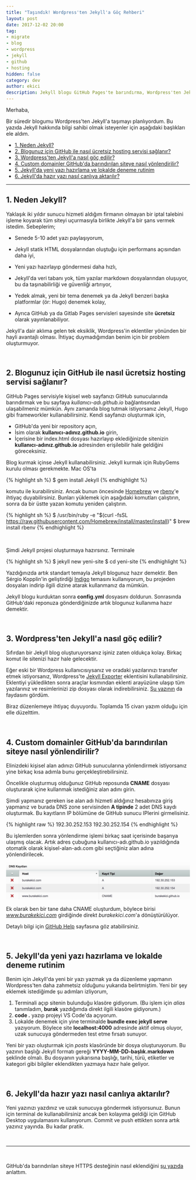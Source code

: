 ```yaml
---
title: "Taşındık! Wordpress'ten Jekyll'a Göç Rehberi"
layout: post
date: 2017-12-02 20:00
tag:
- migrate
- blog
- wordpress
- jekyll
- github
- hosting
hidden: false
category: dev
author: ekici
description: Jekyll blogu GitHub Pages'te barındırma, Wordpress'ten Jekyll'a geçiş, custom domaini GitHub Pages'te kullanma, Jekyll kullanımı
---
```


Merhaba,

Bir süredir blogumu Wordpress'ten Jekyll'a taşımayı planlıyordum. Bu yazıda Jekyll hakkında bilgi sahibi olmak isteyenler için aşağıdaki başlıkları ele aldım.

- [1. Neden Jekyll?](#1-neden-jekyll)
- [2. Blogunuz için GitHub ile nasıl ücretsiz hosting servisi sağlanır?](#2-blogunuz-i%C3%A7in-github-ile-nas%C4%B1l-%C3%BCcretsiz-hosting-servisi-sa%C4%9Flan%C4%B1r)
- [3. Wordpress'ten Jekyll'a nasıl göç edilir?](#3-wordpressten-jekylla-nas%C4%B1l-g%C3%B6%C3%A7-edilir)
- [4. Custom domainler GitHub'da barındırılan siteye nasıl yönlendirilir?](#4-custom-domainler-githubda-bar%C4%B1nd%C4%B1r%C4%B1lan-siteye-nas%C4%B1l-y%C3%B6nlendirilir)
- [5. Jekyll'da yeni yazı hazırlama ve lokalde deneme rutinim](#5-jekyllda-yeni-yaz%C4%B1-haz%C4%B1rlama-ve-lokalde-deneme-rutinim)
- [6. Jekyll'da hazır yazı nasıl canlıya aktarılır?](#6-jekyllda-haz%C4%B1r-yaz%C4%B1-nas%C4%B1l-canl%C4%B1ya-aktar%C4%B1l%C4%B1r)

---

## 1. Neden Jekyll?

Yaklaşık iki yıldır sunucu hizmeti aldığım firmanın olmayan bir iptal talebini işleme koyarak tüm siteyi uçurmasıyla birlikte Jekyll'a bir şans vermek istedim. Sebeplerim;

* Senede 5-10 adet yazı paylaşıyorum, 

* Jekyll statik HTML dosyalarından oluştuğu için performans açısından daha iyi,

* Yeni yazı hazırlayıp göndermesi daha hızlı, 

* Jekyll'da veri tabanı yok, tüm yazılar markdown dosyalarından oluşuyor, bu da taşınabilirliği ve güvenliği artırıyor,

* Yedek almak, yeni bir tema denemek ya da Jekyll benzeri başka platformlar (ör: Hugo) denemek kolay,

* Ayrıca GitHub ya da Gitlab Pages servisleri sayesinde site **ücretsiz** olarak yayınlanabiliyor.

Jekyll'a dair aklıma gelen tek eksiklik, Wordpress'in eklentiler yönünden bir hayli avantajlı olması. İhtiyaç duymadığımdan benim için bir problem oluşturmuyor.

&nbsp;

## 2. Blogunuz için GitHub ile nasıl ücretsiz hosting servisi sağlanır?

GitHub Pages servisiyle kişisel web sayfanızı GitHub sunucularında barındırmak ve bu sayfaya *kullanıcı-adı.github.io* bağlantısından ulaşabilmeniz mümkün. Aynı zamanda blog tutmak istiyorsanız Jekyll, Hugo gibi frameworkler kullanabilirsiniz. Kendi sayfanızı oluşturmak için, 

* GitHub'da yeni bir repository açın, 
* İsim olarak **kullanıcı-adınız.github.io** girin, 
* İçerisine bir index.html dosyası hazırlayıp eklediğinizde sitenizin **kullanıcı-adınız.github.io** adresinden erişilebilir hale geldiğini göreceksiniz.

Blog kurmak içinse Jekyll kullanabilirsiniz. Jekyll kurmak için RubyGems kurulu olması gerekmekte. Mac OS'ta 

{% highlight sh %}
$ gem install Jekyll
{% endhighlight %}

komutu ile kurabilirsiniz. Ancak bunun öncesinde [Homebrew](https://brew.sh/) ve [rbenv](https://github.com/rbenv/rbenv)'e ihtiyaç duyabilirsiniz. Bunları yüklemek için aşağıdaki komutları çalıştırın, sonra da bir üstte yazan komutu yeniden çalıştırın.

{% highlight sh %}
$ /usr/bin/ruby -e "$(curl -fsSL https://raw.githubusercontent.com/Homebrew/install/master/install)"
$ brew install rbenv
{% endhighlight %}

<br>

Şimdi Jekyll projesi oluşturmaya hazırsınız. Terminale 

{% highlight sh %}
$ jekyll new yeni-site
$ cd yeni-site
{% endhighlight %}

Yazdığınızda artık standart temayla Jekyll blogunuz hazır demektir. Ben Sérgio Kopplin'in geliştirdiği [Indigo](https://github.com/sergiokopplin/indigo) temasını kullanıyorum, bu projeden dosyaları indirip ilgili dizine atarak kullanmanız da mümkün.

Jekyll blogu kurduktan sonra **config.yml** dosyasını doldurun. Sonrasında GitHub'daki reponuza gönderdiğinizde artık blogunuz kullanıma hazır demektir.

&nbsp;

## 3. Wordpress'ten Jekyll'a nasıl göç edilir?
Sıfırdan bir Jekyll blog oluşturuyorsanız işiniz zaten oldukça kolay. Birkaç komut ile sitenizi hazır hale gelecektir.

Eğer eski bir Wordpress kullanıcısıysanız ve oradaki yazılarınızı transfer etmek istiyorsanız, Wordpress'te [Jekyll Exporter](https://wordpress.org/plugins/jekyll-exporter) eklentisini kullanabilirsiniz. Eklentiyi yükledikten sonra araçlar kısmından eklenti arayüzüne ulaşıp tüm yazılarınız ve resimlerinizi zip dosyası olarak indirebilirsiniz. [Şu yazının](http://www.gjermundbjaanes.com/how-to-migrate-your-wordpress-blog-to-jekyll/) da faydasını gördüm.

Biraz düzenlemeye ihtiyaç duyuyordu. Toplamda 15 civarı yazım olduğu için elle düzelttim. 

&nbsp;

## 4. Custom domainler GitHub'da barındırılan siteye nasıl yönlendirilir?
Elinizdeki kişisel alan adınızı GitHub sunucularına yönlendirmek istiyorsanız yine birkaç kısa adımla bunu gerçekleştirebilirsiniz. 

Öncelikle oluşturmuş olduğunuz GitHub reposunda **CNAME** dosyası oluşturarak içine kullanmak istediğiniz alan adını girin.

Şimdi yapmanız gereken ise alan adı hizmeti aldığınız hesabınıza giriş yapmanız ve burada DNS zone servisinden **A tipinde** 2 adet DNS kaydı oluşturmak. Bu kayıtların IP bölümüne de GitHub sunucu IPlerini girmelisiniz.

{% highlight raw %}
192.30.252.153
192.30.252.154
{% endhighlight %}

Bu işlemlerden sonra yönlendirme işlemi birkaç saat içerisinde başarıya ulaşmış olacak. Artık adres çubuğuna kullanıcı-adı.github.io yazıldığında otomatik olarak kişisel-alan-adı.com gibi seçtiğiniz alan adına yönlendirilecek.

<p align="center">
  <img src="../assets/images/2017/jekyll/dns.jpg" alt="DNS Kayıtları"/>
</p>

Ek olarak ben bir tane daha CNAME oluşturdum, böylece birisi *www.burakekici.com* girdiğinde direkt *burakekici.com*'a dönüştürülüyor.

Detaylı bilgi için [GitHub Help](https://help.github.com/articles/using-a-custom-domain-with-github-pages/) sayfasına göz atabilirsiniz.


&nbsp;

## 5. Jekyll'da yeni yazı hazırlama ve lokalde deneme rutinim
Benim için Jekyll'da yeni bir yazı yazmak ya da düzenleme yapmanın Wordpress'ten daha zahmetsiz olduğunu yukarıda belirtmiştim. Yeni bir şey eklemek istediğimde şu adımları izliyorum,

1. Terminali açıp sitenin bulunduğu klasöre gidiyorum. (Bu işlem için *alias* tanımladım, **burak** yazdığımda direkt ilgili klasöre gidiyorum.)
2. **code .** yazıp projeyi VS Code'da açıyorum.
3. Lokalde denemek için yine terminalde **bundle exec jekyll serve** yazıyorum. Böylece site **localhost:4000** adresinde aktif olmuş oluyor, uzak sunucuya göndermeden test etme fırsatı sunuyor.

Yeni bir yazı oluşturmak için *posts* klasöründe bir dosya oluşturuyorum. Bu yazının başlığı Jekyll formatı gereği **YYYY-MM-DD-başlık.markdown** şeklinde olmalı. Bu dosyanın yukarısına başlığı, tarihi, türü, etiketler ve kategori gibi bilgiler eklendikten yazmaya hazır hale geliyor.

&nbsp;

## 6. Jekyll'da hazır yazı nasıl canlıya aktarılır?
Yeni yazınızı yazdınız ve uzak sunucuya göndermek istiyorsunuz. Bunun için terminal de kullanabilirsiniz ancak ben kolayıma geldiği için GitHub Desktop uygulamasını kullanıyorum. Commit ve push ettikten sonra artık yazınız yayında. Bu kadar pratik.

<br>

--- 

<br>

GitHub'da barındırılan siteye HTTPS desteğinin nasıl eklendiğini [şu yazıda](https://burakekici.com/github-custom-domain-https) anlattım.

